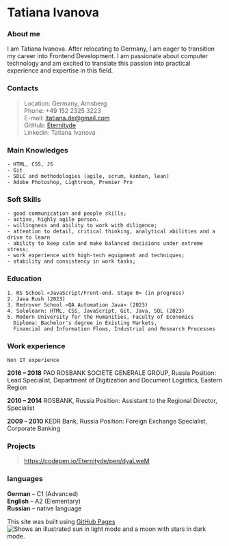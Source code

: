 # Tatiana Ivanova

### About me

I am Tatiana Ivanova. After relocating to Germany, I am eager to transition my career into Frontend Development. I am passionate about computer technology and am excited to translate this passion into practical experience and expertise in this field.

### Contacts

> Location: Germany, Arnsberg<br>
> Phone: +49 152 2325 3223<br>
> E-mail: itatiana.de@gmail.com<br>
> GitHub: [Eternityde](https://github.com/Eternityde)<br>
> Linkedin: Tatiana Ivanova<br>

### Main Knowledges
```
- HTML, CSS, JS
- Git
- SDLC and methodologies (agile, scrum, kanban, lean)
- Adobe Photoshop, Lightroom, Premier Pro
```
### Soft Skills

```
- good communication and people skills;
- active, highly agile person.
- willingness and ability to work with diligence;
- attention to detail, critical thinking, analytical abilities and a drive to learn
- ability to keep calm and make balanced decisions under extreme stress;
- work experience with high-tech equipment and techniques;
- stability and consistency in work tasks;
```
### Education
```
1. RS School «JavaScript/Front-end. Stage 0» (in progress)
2. Java Rush (2023)
3. Redrover School «QA Automation Java» (2023)
4. Sololearn: HTML, CSS, JavaScript, Git, Java, SQL (2023)
5. Modern University for the Humanities, Faculty of Economics
  Diploma: Bachelor's degree in Existing Markets,
  Financial and Information Flows, Industrial and Research Processes
```
### Work experience

`Non IT experience`

**2016 – 2018** PAO ROSBANK SOCIETE GENERALE GROUP, Russia
Position: Lead Specialist, Department of Digitization and Document Logistics, Eastern Region

**2010 – 2014** ROSBANK, Russia
Position: Assistant to the Regional Director, Specialist

**2009 – 2010** KEDR Bank, Russia
Position: Foreign Exchange Specialist, Corporate Banking


### Projects
>https://codepen.io/Eternityde/pen/dyaLweM

### languages

**German** –  C1 (Advanced)<br>
**English** – A2 (Elementary)<br>
**Russian** – native language

This site was built using [GitHub Pages](https://pages.github.com/)
<picture>
  <source media="(prefers-color-scheme: dark)" srcset="https://user-images.githubusercontent.com/25423296/163456776-7f95b81a-f1ed-45f7-b7ab-8fa810d529fa.png">
  <source media="(prefers-color-scheme: light)" srcset="https://user-images.githubusercontent.com/25423296/163456779-a8556205-d0a5-45e2-ac17-42d089e3c3f8.png">
  <img alt="Shows an illustrated sun in light mode and a moon with stars in dark mode." src="https://user-images.githubusercontent.com/25423296/163456779-a8556205-d0a5-45e2-ac17-42d089e3c3f8.png">
</picture>
